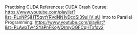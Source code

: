 Practising CUDA
References: 
CUDA Crash Course: https://www.youtube.com/playlist?list=PLxNPSjHT5qvtYRVdNN1yDcdSl39uHV_sU
Intro to Parallel Programming: https://www.youtube.com/playlist?list=PLAwxTw4SYaPnFKojVQrmyOGFCqHTxfdv2

